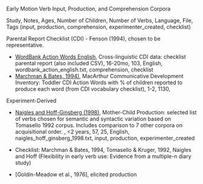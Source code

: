 Early Motion Verb Input, Production, and Comprehension Corpora

Study, Notes, Ages, Number of Children, Number of Verbs, Language, File, Tags (input, production, comprehension, experimenter_created, checklist)

Parental Report Checklist (CDI) - Fenson (1994), chosen to be representative.
- [WordBank Action Words English](http://wordbank.stanford.edu/analyses?name=item_data), Cross-linguistic CDI data: checklist parental report (also included CSV), 16-20mo, 103, English, wordbank_action_english.txt, comprehension, checklist 
- [Marchman & Bates, 1994)](https://www.researchgate.net/publication/15268922_Continuity_in_lexical_and_morphological_development_A_test_of_the_critical_mass_hypothesis), MacArthur Communicative Development Inventory: Toddler CDI Action Words with % of children reported to produce each word (from CDI vocabulary checklist), 1-2, 1130, 

Experiment-Derived
- [Naigles and Hoff-Ginsberg (1998)](https://www-cambridge-org.libproxy.mit.edu/core/services/aop-cambridge-core/content/view/AD0CD2EA85B15B064306AC09EE887EAF/S0305000997003358a.pdf/why_are_some_verbs_learned_before_other_verbs_effects_of_input_frequency_and_structure_on_childrens_early_verb_use.pdf), Mother-Child Production: selected list of verbs chosen for semantic and syntactic variation based on Tomasello 1992 corpus. Includes comparison to 7 other corpora on acquisitional order. , <2 years, 57, 25, English, naigles_hoff_ginsberg_1998.txt, input, production, experimenter_created


- Checklist: Marchman & Bates, 1994, Tomasello &
Kruger, 1992, Naigles and Hoff (Flexibility in early verb use: Evidence from a multiple-n diary study) 
- [Goldin-Meadow et al., 1976], elicited production
